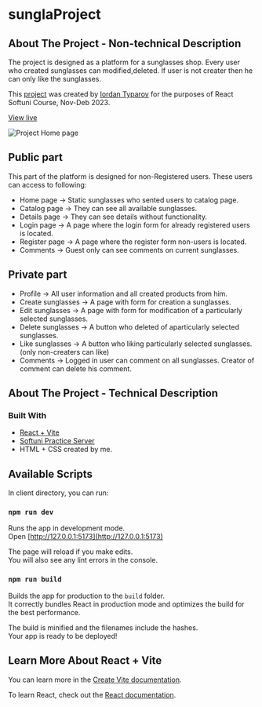 # sunglaProject

## About The Project - Non-technical Description

The project is designed as a platform for a sunglasses shop. Every user who created sunglasses can modified,deleted. If user is not creater then he can only like the sunglasses.

This [project](https://github.com/IordanTyparow/sunglaProject) was created by [Iordan Typarov](https://github.com/IordanTyparow) for the purposes of React Softuni Course, Nov-Deb 2023.

[View live](https://sunglaproject.onrender.com)

![Project Home page](https://i.ibb.co/F0hdVv7/HomePage.png)

## Public part

This part of the platform is designed for non-Registered users. These users can access to following:

-   Home page ->
    Static sunglasses who sented users to catalog page.
-   Catalog page ->
    They can see all available sunglasses.
-   Details page ->
    They can see details without functionality.
-   Login page ->
    A page where the login form for already registered users is located.
-   Register page ->
    A page where the register form non-users is located.
-   Comments ->
    Guest only can see comments on current sunglasses.

## Private part

-   Profile ->
    All user information and all created products from him.
-   Create sunglasses ->
    A page with form for creation a sunglasses.
-   Edit sunglasses ->
    A page with form for modification of a particularly selected sunglasses.
-   Delete sunglasses ->
    A button who deleted of aparticularly selected sunglasses.
-   Like sunglasses ->
    A button who liking particularly selected sunglasses.(only non-creaters can like)
-   Comments ->
    Logged in user can comment on all sunglasses. Creator of comment can delete his comment.

## About The Project - Technical Description

### Built With

-   [React + Vite](https://vitejs.dev/guide/)
-   [Softuni Practice Server](https://github.com/softuni-practice-server/softuni-practice-server)
-   HTML + CSS created by me.

## Available Scripts

In client directory, you can run:

### `npm run dev`

Runs the app in development mode.\
Open [http://127.0.0.1:5173](http://127.0.0.1:5173)

The page will reload if you make edits.\
You will also see any lint errors in the console.

### `npm run build`

Builds the app for production to the `build` folder.\
It correctly bundles React in production mode and optimizes the build for the best performance.

The build is minified and the filenames include the hashes.\
Your app is ready to be deployed!

## Learn More About React + Vite

You can learn more in the [Create Vite documentation](https://vitejs.dev/guide).

To learn React, check out the [React documentation](https://reactjs.org/).

